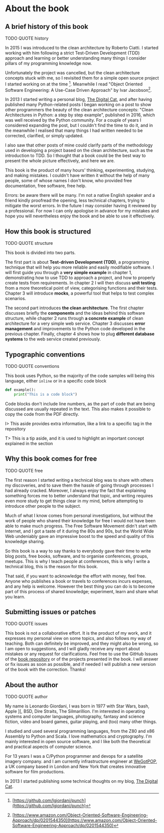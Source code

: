 # About the book

## A brief history of this book

TODO QUOTE history

In 2015 I was introduced to the clean architecture by Roberto Ciatti. I started working with him following a strict Test-Driven Development (TDD) approach and learning or better understanding many things I consider pillars of my programming knowledge now.

Unfortunately the project was cancelled, but the clean architecture concepts stuck with me, so I revisited them for a simple open source project I started working on at the time [^punch]. Meanwhile I read "Object Oriented Software Engineering: A Use-Case Driven Approach" by Ivar Jacobson[^ivar-jacobson-book].

[^punch]: [https://github.com/lgiordani/punch](https://github.com/lgiordani/punch)
[^ivar-jacobson-book]: [https://www.amazon.com/Object-Oriented-Software-Engineering-Approach/dp/0201544350](https://www.amazon.com/Object-Oriented-Software-Engineering-Approach/dp/0201544350)

In 2013 I started writing a personal blog, [The Digital Cat](http://blog.thedigitalcatonline.com/), and after having published many Python-related posts I began working on a post to show other programmers the beauty of the clean architecture concepts: "Clean Architectures in Python: a step by step example", published in 2016, which was well received by the Python community. For a couple of years I considered expanding the post, but I couldn't find the time to do it, and in the meanwhile I realised that many things I had written needed to be corrected, clarified, or simply updated.

I also saw that other posts of mine could clarify parts of the methodology used in developing a project based on the clean architecture, such as the introduction to TDD. So I thought that a book could be the best way to present the whole picture effectively, and here we are.

This book is the product of many hours' thinking, experimenting, studying, and making mistakes. I couldn't have written it without the help of many people, some of whose names I don't know, who provided free documentation, free software, free help.

Errors: be aware there will be many. I'm not a native English speaker and a friend kindly proofread the opening, less technical chapters, trying to mitigate the worst errors. In the future I may consider having it reviewed by a professional. For now I can only apologise in advance for my mistakes and hope you will nevertheless enjoy the book and be able to use it effectively.

## How this book is structured

TODO QUOTE structure

This book is divided into two parts.

The first part is about **Test-driven Development (TDD)**, a programming technique that will help you more reliable and easily modifiable software. I will first guide you through a **very simple example** in chapter 1, demonstrating how to use TDD to approach a project, and how to properly create tests from requirements. In chapter 2 I will then discuss **unit testing** from a more theoretical point of view, categorising functions and their tests. Chapter 3 will introduce **mocks**, a powerful tool that helps to test complex scenarios.

The second part introduces **the clean architecture**. The first chapter discusses briefly the **components** and the ideas behind this software structure, while chapter 2 runs through **a concrete example** of clean architecture for a very simple web service. Chapter 3 discusses **error management** and improvements to the Python code developed in the previous chapter. Finally, chapter 4 shows how to plug **different database systems** to the web service created previously.

## Typographic conventions

TODO QUOTE conventions

This book uses Python, so the majority of the code samples will being this language, either `inline` or in a specific code block

``` python
def example():
    print("This is a code block")
```

Code blocks don't include line numbers, as the part of code that are being discussed are usually repeated in the text. This also makes it possible to copy the code from the PDF directly.

I> This aside provides extra information, like a link to a specific tag in the repository

T> This is a tip aside, and it is used to highlight an important concept explained in the section

## Why this book comes for free

TODO QUOTE free

The first reason I started writing a technical blog was to share with others my discoveries, and to save them the hassle of going through processes I had already cracked. Moreover, I always enjoy the fact that explaining something forces me to better understand that topic, and writing requires even more study to get things clear in my mind, before attempting to introduce other people to the subject.

Much of what I know comes from personal investigations, but without the work of people who shared their knowledge for free I would not have been able to make much progress. The Free Software Movement didn't start with Internet, and I got a taste of it during the 80s and 90s, but the World Wide Web undeniably gave an impressive boost to the speed and quality of this knowledge sharing.

So this book is a way to say thanks to everybody gave their time to write blog posts, free books, software, and to organise conferences, groups, meetups. This is why I teach people at conferences, this is why I write a technical blog, this is the reason for this book.

That said, if you want to acknowledge the effort with money, feel free. Anyone who publishes a book or travels to conferences incurs expenses, and any help is welcome. However the best thing you can do is to become part of this process of shared knowledge; experiment, learn and share what you learn.

## Submitting issues or patches

TODO QUOTE issues

This book is not a collaborative effort. It is the product of my work, and it expresses my personal view on some topics, and also follows my way of teaching. Both can definitely be improved, and they might also be wrong, so I am open to suggestions, and I will gladly receive any report about mistakes or any request for clarifications. Feel free to use the GitHub Issues of the [book repository](https://github.com/lgiordani/cabook/issues) or of the projects presented in the book. I will answer or fix issues as soon as possible, and if needed I will publish a new version of the book with the correction. Thanks!

## About the author

TODO QUOTE author

My name is Leonardo Giordani, I was born in 1977 with Star Wars, bash, Apple ][, BSD, Dire Straits, The Silmarillion. I'm interested in operating systems and computer languages, photography, fantasy and science fiction, video and board games, guitar playing, and (too) many other things.

I studied and used several programming languages, from the Z80 and x86 Assembly to Python and Scala. I love mathematics and cryptography. I'm mainly interested in open source software, and I like both the theoretical and practical aspects of computer science.

For 13 years I was a C/Python programmer and devops for a satellite imagery company. and I am currently infrastructure engineer at [WeGotPOP](https://www.wegotpop.com), a UK company based in London and New York that creates innovative software for film productions.

In 2013 I started publishing some technical thoughts on my blog, [The Digital Cat](http://thedigitalcatonline.com).
